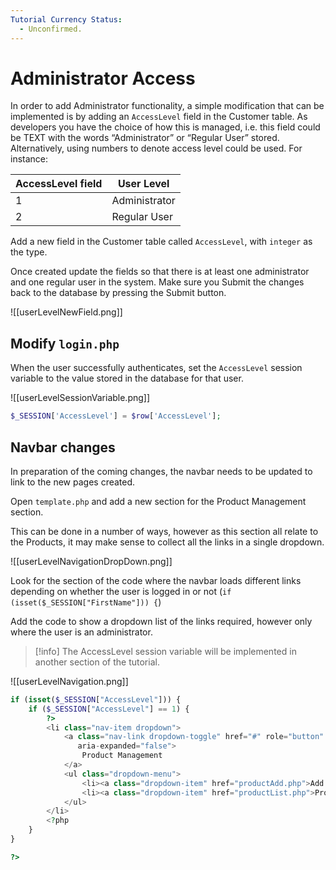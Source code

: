 ```yaml
---
Tutorial Currency Status:
  - Unconfirmed.
---
```



# Administrator Access

In order to add Administrator functionality, a simple modification that can be implemented is by adding an `AccessLevel` field in the Customer table. As developers you have the choice of how this is managed, i.e. this field could be TEXT with the words “Administrator” or “Regular User” stored. Alternatively, using numbers to denote access level could be used. For instance:

| AccessLevel field | User Level |
| --- | --- |
| 1 | Administrator |
| 2 | Regular User |

Add a new field in the Customer table called `AccessLevel`, with `integer` as the type.

Once created update the fields so that there is at least one administrator and one regular user in the system. Make sure you Submit the changes back to the database by pressing the Submit button.

![[userLevelNewField.png]]

## Modify `login.php`

When the user successfully authenticates, set the `AccessLevel` session variable to the value stored in the database for that user.

![[userLevelSessionVariable.png]]

```php
$_SESSION['AccessLevel'] = $row['AccessLevel'];
```



## Navbar changes

In preparation of the coming changes, the navbar needs to be updated to link to the new pages created.

Open `template.php` and add a new section for the Product Management section. 

This can be done in a number of ways, however as this section all relate to the Products, it may make sense to collect all the links in a single dropdown.

![[userLevelNavigationDropDown.png]]

Look for the section of the code where the navbar loads different links depending on whether the user is logged in or not (`if (isset($_SESSION["FirstName"])) {`)

Add the code to show a dropdown list of the links required, however only where the user is an administrator. 


> [!info] The AccessLevel session variable will be implemented in another section of the tutorial.



![[userLevelNavigation.png]]

```php
if (isset($_SESSION["AccessLevel"])) {
	if ($_SESSION["AccessLevel"] == 1) {
		?>
		<li class="nav-item dropdown">
			<a class="nav-link dropdown-toggle" href="#" role="button" data-bs-toggle="dropdown"
			   aria-expanded="false">
				Product Management
			</a>
			<ul class="dropdown-menu">
				<li><a class="dropdown-item" href="productAdd.php">Add Products</a></li>
				<li><a class="dropdown-item" href="productList.php">Product List</a></li>
			</ul>
		</li>
		<?php
	}
}

?>
```
